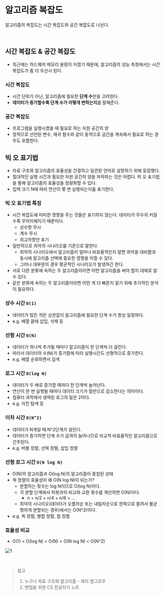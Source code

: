 # 알고리즘 복잡도

알고리즘의 복잡도는 시간 복잡도와 공간 복잡도로 나뉜다.

<br>

## 시간 복잡도 & 공간 복잡도

- 최근에는 하드웨어 메모리 용량이 커졌기 때문에, 알고리즘의 성능 측정에서는 시간 복잡도가 좀 더 우선시 된다.

### 시간 복잡도

- 시간 단위가 아닌, 알고리즘에 필요한 **단계 수**만을 고려한다.
- **데이터가 증가할수록 단계 수가 어떻게 변하는지**를 말해준다.

### 공간 복잡도

- 프로그램을 실행시켰을 때 필요로 하는 자원 공간의 양
- 정적으로 선언된 변수, 재귀 함수와 같이 동적으로 공간을 계속해서 필요로 하는 경우도 포함한다.

## 빅 오 표기법

- 자료 구조와 알고리즘의 효율성을 간결하고 일관된 언어로 설명하기 위해 등장했다.
- 절대적인 실행 시간과 필요한 자원 공간의 양을 파악하는 것은 어렵다. 빅 오 표기법을 통해 알고리즘의 효율성을 정량화할 수 있다.
- 입력 크기 N에 따라 연산이 몇 번 실행되는지를 표기한다.

### 빅 오 표기법 특징

- 시간 복잡도에 미미한 영향을 주는 것들은 표기하지 않는다. 데이터가 무수히 커질수록 무의미해지기 때문이다.
  - 상수항 무시
  - 계수 무시
  - 최고차항만 표기
- 일반적으로 최악의 시나리오를 기준으로 말한다.
  - 최악의 시나리오에서 알고리즘이 얼마나 비효율적인지 알면 최악을 대비함과 동시에 알고리즘 선택에 중요한 영향을 미칠 수 있다.
  - 그러나 대부분의 경우 평균적인 시나리오가 발생하긴 한다.
- 서로 다른 분류에 속하는 두 알고리즘이라면 어떤 알고리즘을 써야 할지 대체로 알 수 있다.
- 같은 분류에 속하는 두 알고리즘이라면 어떤 게 더 빠른지 알기 위해 추가적인 분석이 필요하다.

### 상수 시간 `O(1)`

- 데이터가 많든 적든 상관없이 알고리즘에 필요한 단계 수가 항상 일정하다.
- e.g. 배열 끝에 삽입, 삭제 등

### 선형 시간 `O(N)`

- 데이터가 하나씩 추가될 때마다 알고리즘이 한 단계씩 더 걸린다.
- 따라서 데이터의 수(N)가 증가함에 따라 실행시간도 선형적으로 증가한다.
- e.g. 배열 순회하면서 검색

### 로그 시간 `O(log N)`

- 데이터가 두 배로 증가할 때마다 한 단계씩 늘어난다.
- 연산이 한 번 실행될 때마다 데이터 크기가 절반으로 감소한다는 의미이다.
- 컴퓨터 과학에서 생략된 로그의 밑은 2이다.
- e.g. 이진 탐색 등

### 이차 시간 `O(N^2)`

- 데이터가 N개일 때 N^2단계가 걸린다.
- 데이터가 증가하면 단계 수가 급격히 늘어나므로 비교적 비효율적인 알고리즘으로 간주된다.
- e.g. 버블 정렬, 선택 정렬, 삽입 정렬

### 선형 로그 시간 `O(N log N)`

- O(N)의 알고리즘과 O(log N)의 알고리즘이 중첩된 상태
- 퀵 정렬의 효율성이 왜 O(N log N)이 되는가?
  - 분할하는 횟수는 log N이므로 O(log N)이다.
  - 각 분할 단계에서 피봇과의 비교와 교환 횟수를 계산하면 O(N)이다.
    - n + n/2 + n/4 + n/8 + ...
  - 최악의 시나리오(데이터가 오름차순 또는 내림차순으로 한쪽으로 쏠려서 불균형하게 분할되는 경우)에서는 O(N^2)이다.
- e.g. 퀵 정렬, 병합 정렬, 힙 정렬

### 효율성 비교

- O(1) < O(log N) < O(N) < O(N log N) < O(N^2)

![1](https://github.com/dawwson/TIL/assets/45624238/f09e778f-86a5-4238-8a4a-65382b3729e3)

<br>

> 참고
> 1. 누구나 자료 구조와 알고리즘 - 제이 웬그로우
> 2. 면접을 위한 CS 전공지식 노트
